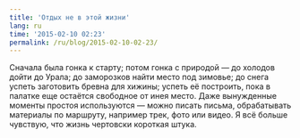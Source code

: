 ```yaml
---
title: 'Отдых не в этой жизни'
lang: ru
time: '2015-02-10 02:23'
permalink: /ru/blog/2015-02-10-02-23/
---
```


Сначала была гонка к старту; потом гонка с природой&nbsp;— до холодов дойти до Урала; до заморозков найти место под зимовье; до снега успеть заготовить бревна для хижины; успеть её построить, пока в палатке еще остаётся свободное от инея место. Даже вынужденные моменты простоя используются&nbsp;— можно писать письма, обрабатывать материалы по маршруту, например трек, фото или видео. Я всё больше чувствую, что жизнь чертовски короткая штука.
